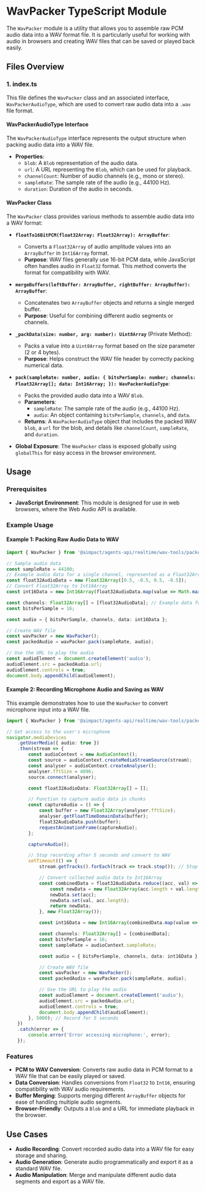 # WavPacker TypeScript Module

The `WavPacker` module is a utility that allows you to assemble raw PCM audio data into a WAV format file. It is
particularly useful for working with audio in browsers and creating WAV files that can be saved or played back easily.

## Files Overview

### 1. index.ts

This file defines the `WavPacker` class and an associated interface, `WavPackerAudioType`, which are used to convert raw
audio data into a `.wav` file format.

#### WavPackerAudioType Interface

The `WavPackerAudioType` interface represents the output structure when packing audio data into a WAV file.

-   **Properties**:
    -   `blob`: A `Blob` representation of the audio data.
    -   `url`: A URL representing the `Blob`, which can be used for playback.
    -   `channelCount`: Number of audio channels (e.g., mono or stereo).
    -   `sampleRate`: The sample rate of the audio (e.g., 44100 Hz).
    -   `duration`: Duration of the audio in seconds.

#### WavPacker Class

The `WavPacker` class provides various methods to assemble audio data into a WAV format:

-   **`floatTo16BitPCM(float32Array: Float32Array): ArrayBuffer`**:

    -   Converts a `Float32Array` of audio amplitude values into an `ArrayBuffer` in `Int16Array` format.
    -   **Purpose**: WAV files generally use 16-bit PCM data, while JavaScript often handles audio in `Float32` format.
        This method converts the format for compatibility with WAV.

-   **`mergeBuffers(leftBuffer: ArrayBuffer, rightBuffer: ArrayBuffer): ArrayBuffer`**:

    -   Concatenates two `ArrayBuffer` objects and returns a single merged buffer.
    -   **Purpose**: Useful for combining different audio segments or channels.

-   **`_packData(size: number, arg: number): Uint8Array`** (Private Method):

    -   Packs a value into a `Uint8Array` format based on the size parameter (2 or 4 bytes).
    -   **Purpose**: Helps construct the WAV file header by correctly packing numerical data.

-   **`pack(sampleRate: number, audio: { bitsPerSample: number; channels: Float32Array[]; data: Int16Array; }): WavPackerAudioType`**:

    -   Packs the provided audio data into a WAV `Blob`.
    -   **Parameters**:
        -   `sampleRate`: The sample rate of the audio (e.g., 44100 Hz).
        -   `audio`: An object containing `bitsPerSample`, `channels`, and `data`.
    -   **Returns**: A `WavPackerAudioType` object that includes the packed WAV `blob`, a `url` for the blob, and
        details like `channelCount`, `sampleRate`, and `duration`.

-   **Global Exposure**: The `WavPacker` class is exposed globally using `globalThis` for easy access in the browser
    environment.

## Usage

### Prerequisites

-   **JavaScript Environment**: This module is designed for use in web browsers, where the Web Audio API is available.

### Example Usage

#### Example 1: Packing Raw Audio Data to WAV

```typescript
import { WavPacker } from '@aimpact/agents-api/realtime/wav-tools/packer';

// Sample audio data
const sampleRate = 44100;
// Example audio data for a single channel, represented as a Float32Array
const float32AudioData = new Float32Array([0.5, -0.5, 0.5, -0.5]);
// Convert Float32Array to Int16Array
const int16Data = new Int16Array(float32AudioData.map(value => Math.max(-1, Math.min(1, value)) * 0x7fff));

const channels: Float32Array[] = [float32AudioData]; // Example data for a single channel
const bitsPerSample = 16;

const audio = { bitsPerSample, channels, data: int16Data };

// Create WAV file
const wavPacker = new WavPacker();
const packedAudio = wavPacker.pack(sampleRate, audio);

// Use the URL to play the audio
const audioElement = document.createElement('audio');
audioElement.src = packedAudio.url;
audioElement.controls = true;
document.body.appendChild(audioElement);
```

#### Example 2: Recording Microphone Audio and Saving as WAV

This example demonstrates how to use the `WavPacker` to convert microphone input into a WAV file.

```typescript
import { WavPacker } from '@aimpact/agents-api/realtime/wav-tools/packer';

// Get access to the user's microphone
navigator.mediaDevices
	.getUserMedia({ audio: true })
	.then(stream => {
		const audioContext = new AudioContext();
		const source = audioContext.createMediaStreamSource(stream);
		const analyser = audioContext.createAnalyser();
		analyser.fftSize = 4096;
		source.connect(analyser);

		const float32AudioData: Float32Array[] = [];

		// Function to capture audio data in chunks
		const captureAudio = () => {
			const buffer = new Float32Array(analyser.fftSize);
			analyser.getFloatTimeDomainData(buffer);
			float32AudioData.push(buffer);
			requestAnimationFrame(captureAudio);
		};

		captureAudio();

		// Stop recording after 5 seconds and convert to WAV
		setTimeout(() => {
			stream.getTracks().forEach(track => track.stop()); // Stop the microphone

			// Convert collected audio data to Int16Array
			const combinedData = float32AudioData.reduce((acc, val) => {
				const newData = new Float32Array(acc.length + val.length);
				newData.set(acc);
				newData.set(val, acc.length);
				return newData;
			}, new Float32Array());

			const int16Data = new Int16Array(combinedData.map(value => Math.max(-1, Math.min(1, value)) * 0x7fff));

			const channels: Float32Array[] = [combinedData];
			const bitsPerSample = 16;
			const sampleRate = audioContext.sampleRate;

			const audio = { bitsPerSample, channels, data: int16Data };

			// Create WAV file
			const wavPacker = new WavPacker();
			const packedAudio = wavPacker.pack(sampleRate, audio);

			// Use the URL to play the audio
			const audioElement = document.createElement('audio');
			audioElement.src = packedAudio.url;
			audioElement.controls = true;
			document.body.appendChild(audioElement);
		}, 5000); // Record for 5 seconds
	})
	.catch(error => {
		console.error('Error accessing microphone:', error);
	});
```

### Features

-   **PCM to WAV Conversion**: Converts raw audio data in PCM format to a WAV file that can be easily played or saved.
-   **Data Conversion**: Handles conversions from `Float32` to `Int16`, ensuring compatibility with WAV audio
    requirements.
-   **Buffer Merging**: Supports merging different `ArrayBuffer` objects for ease of handling multiple audio segments.
-   **Browser-Friendly**: Outputs a `Blob` and a URL for immediate playback in the browser.

## Use Cases

-   **Audio Recording**: Convert recorded audio data into a WAV file for easy storage and sharing.
-   **Audio Generation**: Generate audio programmatically and export it as a standard WAV file.
-   **Audio Manipulation**: Merge and manipulate different audio data segments and export as a WAV file.

